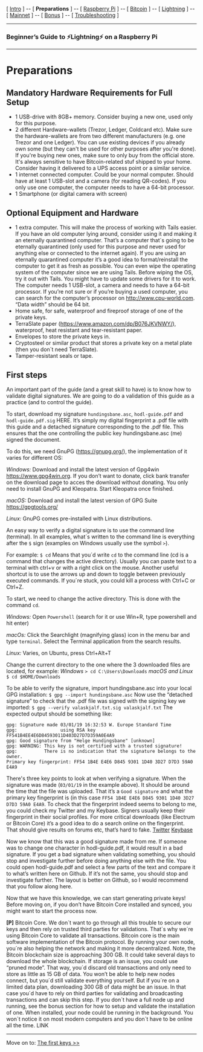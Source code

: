 [ [Intro](README.md) ] -- [ **Preparations** ] -- [ [Raspberry Pi](raspibolt_20_pi.md) ] -- [ [Bitcoin](raspibolt_30_bitcoin.md) ] -- [ [Lightning](raspibolt_40_lnd.md) ] -- [ [Mainnet](raspibolt_50_mainnet.md) ] -- [ [Bonus](raspibolt_60_bonus.md) ] -- [ [Troubleshooting](raspibolt_70_troubleshooting.md) ]

-------
### Beginner’s Guide to ️⚡Lightning️⚡ on a Raspberry Pi
--------

# Preparations

## Mandatory Hardware Requirements for Full Setup

*	1 USB-drive with 8GB+ memory. Consider buying a new one, used only for this purpose.
*	2 different Hardware-wallets (Trezor, Ledger, Coldcard etc). Make sure the hardware-wallets are from two different manufacturers (e.g. one Trezor and one Ledger). You can use existing devices if you already own some (but they can't be used for other purposes after you're done). If you're buying new ones, make sure to only buy from the official store. It's always sensitive to have Bitcoin-related stuf shipped to your home. Consider having it delivered to a UPS access point or a similar service.
*	1 internet connected computer. Could be your normal computer. Should have at least 1 USB-slot and a camera (for reading QR-codes). If you only use one computer, the computer needs to have a 64-bit processor.
*	1 Smartphone (or digital camera with screen)

## Optional Equipment and Hardware 

* 1 extra computer. This will make the process of working with Tails easier. If you have an old computer lying around, consider using it and making it an eternally quarantined computer. That’s a computer that´s going to be eternally quarantined (only used for this purpose and never used for anything else or connected to the internet again). If you are using an eternally quarantined computer it’s a good idea to format/reinstall the computer to get it as fresh as possible. You can even wipe the operating system of the computer since we are using Tails. Before wiping the OS, try it out with Tails. You might have to update some drivers for it to work. The computer needs 1 USB-slot, a camera and needs to have a 64-bit processor. If you’re not sure or if you’re buying a used computer, you can search for the computer’s processor on http://www.cpu-world.com. “Data width” should be 64 bit. 
*	Home safe, for safe, waterproof and fireproof storage of one of the private keys.
*	TerraSlate paper (https://www.amazon.com/dp/B076JKVNWY/), waterproof, heat resistant and tear-resistant paper.
*	Envelopes to store the private keys in. 
*	Cryptosteel or similar product that stores a private key on a metal plate (then you don´t need TerraSlate).
*	Tamper-resistant seals or tape.

## First steps

An important part of the guide (and a great skill to have) is to know how to validate digital signatures. We are going to do a validation of this guide as a practice (and to control the guide).

To start, download my signature `hundingsbane.asc`, `hodl-guide.pdf` and `hodl-guide.pdf.sig` HERE. It’s simply my digital fingerprint a .pdf file with this guide and a detached signature corresponding to the .pdf file. This ensures that the one controlling the public key hundingsbane.asc (me) signed the document.   

To do this, we need GnuPG (https://gnupg.org/), the implementation of it varies for different OS:

*Windows:* Download and install the latest version of Gpg4win https://www.gpg4win.org. If you don’t want to donate, click bank transfer on the download page to acces the download without donating. You only need to install GnuPG and Kleopatra. Start Kleopatra once finished. 

*macOS:* Download and install the latest version of GPG Suite https://gpgtools.org/ 

*Linux:* GnuPG comes pre-installed with Linux distributions.

An easy way to verify a digital signature is to use the command line (terminal). 
In all examples, what´s written to the command line is everything after the `$` sign (examples on Windows usually use the symbol `>`). 

For example: `$ cd` 
Means that you´d write `cd` to the command line (cd is a command that changes the active directory). 
Usually you can paste text to a terminal with ctrl+v or with a right click on the mouse. Another useful shortcut is to use the arrows up and down to toggle between previously executed commands. If you´re stuck, you could kill a process with Ctrl+C or Ctrl+Z. 

To start, we need to change the active directory. This is done with the command `cd`. 

*Windows:* Open `Powershell` (search for it or use Win+R, type powershell and hit enter) 

*macOs:* Click the Searchlight (magnifying glass) icon in the menu bar and type `terminal`. Select the Terminal application from the search results. 

*Linux:* Varies, on Ubuntu, press Ctrl+Alt+T 

Change the current directory to the one where the 3 downloaded files are located, for example: 
*Windows* `> cd C:\Users\Downloads` 
*macOS and Linux* `$ cd $HOME/Downloads` 

To be able to verify the signature, import hundingsbane.asc into your local GPG installation: 
`$ gpg --import hundingsbane.asc` 
Now use the “detached signature” to check that the .pdf file was signed with the signing key we imported: 
`$ gpg --verify valaskjalf.txt.sig valaskjalf.txt` 
The expected output should be something like:
```
gpg: Signature made 03/01/19 16:32:53 W. Europe Standard Time
gpg:                using RSA key FF541B4EE4E6D84593011D403D27D7D359A0E4A9
gpg: Good signature from "Helge Hundingsbane" [unknown]
gpg: WARNING: This key is not certified with a trusted signature!
gpg:          There is no indication that the signature belongs to the owner.
Primary key fingerprint: FF54 1B4E E4E6 D845 9301 1D40 3D27 D7D3 59A0 E4A9
```

There's three key points to look at when verifying a signature. When the signature was made (`03/01/19` in the example above). It should be around the time that the file was uploaded. That it’s a `Good signature` and what the primary key fingerprint is (in this case `FF54 1B4E E4E6 D845 9301 1D40 3D27 D7D3 59A0 E4A9`. 
To check that the fingerprint indeed seems to belong to me, you could check my Twitter and my Keybase. Signers usually keep their fingerprint in their social profiles. For more critical downloads (like Electrum or Bitcoin Core) it’s a good idea to do a search online on the fingerprint. That should give results on forums etc, that’s hard to fake. 
[Twitter](https://twitter.com/HelgeHunding)
[Keybase](https://keybase.io/helgehunding)

Now we know that this was a good signature made from me. If someone was to change one character in hodl-guide.pdf, it would result in a bad signature. If you get a bad signature when validating something, you should stop and investigate further before doing anything else with the file. You could open hodl-guide.pdf and select a few parts of the text and compare it to what’s written here on Github. If it’s not the same, you should stop and investigate further. The layout is better on Github, so I would recommend that you follow along here.

Now that we have this knowledge, we can start generating private keys! Before moving on, if you don’t have Bitcoin Core installed and synced, you might want to start the process now.

**[P]** Bitcoin Core. We don´t want to go through all this trouble to secure our keys and then rely on trusted third parties for validations. That´s why we´re using Bitcoin Core to validate all transactions. Bitcoin core is the main software implementation of the Bitcoin protocol. By running your own node, you´re also helping the network and making it more decentralized. 
Note, the Bitcoin blockchain size is approaching 300 GB. It could take several days to download the whole blockchain. If storage is an issue, you could use “pruned mode”. That way, you´d discard old transactions and only need to store as little as 15 GB of data. You won’t be able to help new nodes connect, but you´d still validate everything yourself. But if you´re on a limited data plan, downloading 300 GB of data might be an issue. In that case you´d have to rely on third parties for validating and broadcasting transactions and can skip this step. If you don´t have a full node up and running, see the bonus section for how to setup and validate the installation of one. When installed, your node could be running in the background. You won´t notice it on most modern computers and you don´t have to be online all the time. LINK

---
Move on to: [The first keys >>](hodl-guide_20.md)
